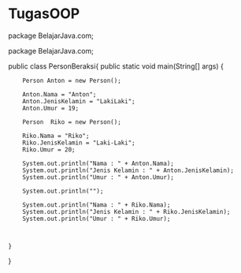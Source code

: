 # TugasOOP

package BelajarJava.com;

package BelajarJava.com;

public class PersonBeraksi{
    public static void main(String[] args) {
        
        Person Anton = new Person();

        Anton.Nama = "Anton";
        Anton.JenisKelamin = "LakiLaki";
        Anton.Umur = 19;

        Person  Riko = new Person();

        Riko.Nama = "Riko";
        Riko.JenisKelamin = "Laki-Laki";
        Riko.Umur = 20;
        
        System.out.println("Nama : " + Anton.Nama);
        System.out.println("Jenis Kelamin : " + Anton.JenisKelamin);
        System.out.println("Umur : " + Anton.Umur);

        System.out.println("");

        System.out.println("Nama : " + Riko.Nama);
        System.out.println("Jenis Kelamin : " + Riko.JenisKelamin);
        System.out.println("Umur : " + Riko.Umur);

        
        
    }
}


